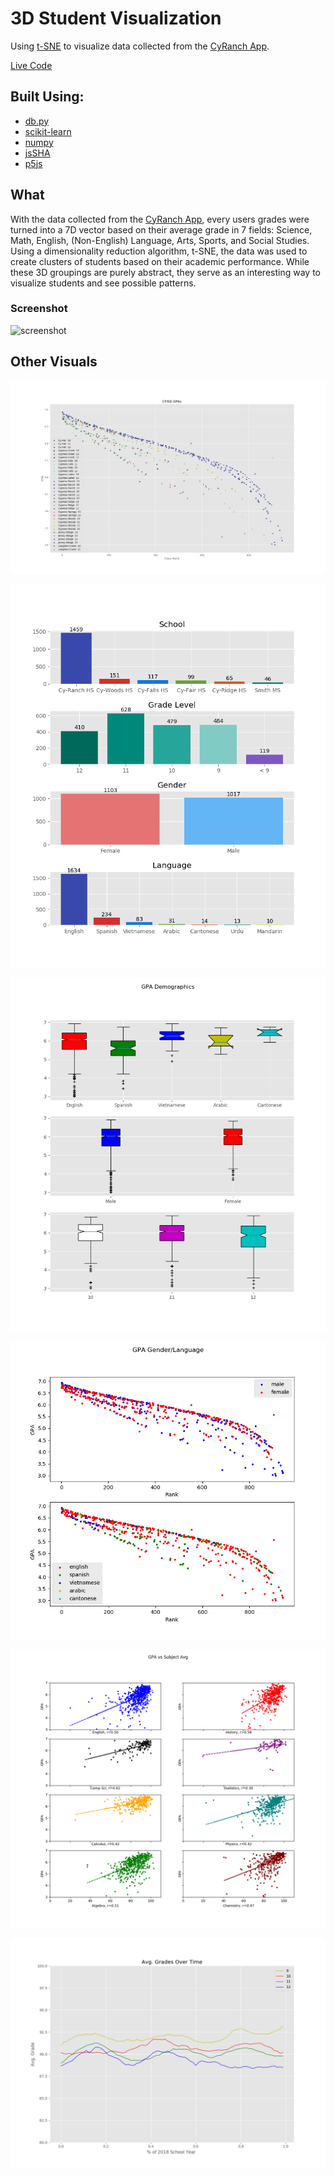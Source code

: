 # 3D Student Visualization

Using [t-SNE](https://en.wikipedia.org/wiki/T-distributed_stochastic_neighbor_embedding) to
visualize data collected from the [CyRanch App](https://github.com/sshh12/CyRanch-App-Server).

[Live Code](https://sshh.io/webapps/studentvis/main.html)

## Built Using:

* [db.py](https://github.com/yhat/db.py)
* [scikit-learn](http://scikit-learn.org/stable/)
* [numpy](http://www.numpy.org/)
* [jsSHA](https://github.com/Caligatio/jsSHA)
* [p5js](https://p5js.org/)

## What

With the data collected from the [CyRanch App](https://github.com/sshh12/CyRanch-App-Server), every users
grades were turned into a 7D vector based on their average grade in 7 fields: Science, Math, English,
(Non-English) Language, Arts, Sports, and Social Studies. Using a dimensionality reduction algorithm, t-SNE, the data
was used to create clusters of students based on their academic performance. While these 3D groupings are
purely abstract, they serve as an interesting way to visualize students and see possible patterns.

### Screenshot

![screenshot](https://cloud.githubusercontent.com/assets/6625384/25551412/3e642c36-2c4a-11e7-84ca-030f6d723ba6.gif)

## Other Visuals

![gpa](https://raw.githubusercontent.com/sshh12/Students-Visualization/master/other_visuals/gpa_stats.png)

![demo](https://raw.githubusercontent.com/sshh12/Students-Visualization/master/other_visuals/demo_stats.png)

![demo gpa](https://raw.githubusercontent.com/sshh12/Students-Visualization/master/other_visuals/demo_gpa_stats.png)

![demo gpa plot](https://raw.githubusercontent.com/sshh12/Students-Visualization/master/other_visuals/gpa_demo_plot_stats.png)

![grades](https://raw.githubusercontent.com/sshh12/Students-Visualization/master/other_visuals/gradecorr_stats.png)

![grades overtime](https://raw.githubusercontent.com/sshh12/Students-Visualization/master/other_visuals/grades_overtime.png)
